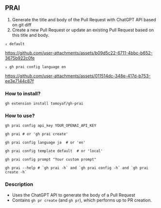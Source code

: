 ## PRAI
1. Generate the title and body of the Pull Request with ChatGPT API based on git diff
2. Create a new Pull Request or update an existing Pull Request based on this title and body.


`↓ default`

https://github.com/user-attachments/assets/b09d5c22-6711-4bbc-b652-3675b922c0fe


`↓ gh prai config language en`

https://github.com/user-attachments/assets/011514dc-348e-417d-b753-ee3e7144c87f


### How to install?

```shell
gh extension install tomoyaf/gh-prai
```

### How to use?

```shell
gh prai config api_key YOUR_OPENAI_API_KEY
```

```shell
gh prai # or 'gh prai create'
```

```shell
gh prai config language ja  # or 'en'
```
```shell
gh prai config template default  # or 'local'
```
```shell
gh prai config prompt "Your custom prompt"
```
```shell
gh prai --help # `gh prai -h` and `gh prai config -h` and `gh prai create -h`
```

### Description

- Uses the ChatGPT API to generate the body of a Pull Request
- Contains `gh pr create` (and `gh pr`), which performs up to PR creation.
